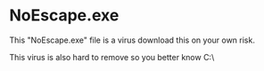 # NoEscape.exe
This "NoEscape.exe" file is a virus download this on your own risk.

This virus is also hard to remove so you better know C:\
